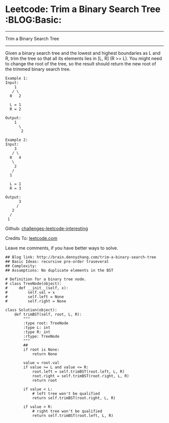 # Leetcode: Trim a Binary Search Tree     :BLOG:Basic:


---

Trim a Binary Search Tree  

---

Given a binary search tree and the lowest and highest boundaries as L and R, trim the tree so that all its elements lies in [L, R] (R >= L). You might need to change the root of the tree, so the result should return the new root of the trimmed binary search tree.  

    Example 1:
    Input: 
        1
       / \
      0   2
    
      L = 1
      R = 2
    
    Output: 
        1
          \
           2

    Example 2:
    Input: 
        3
       / \
      0   4
       \
        2
       /
      1
    
      L = 1
      R = 3
    
    Output: 
          3
         / 
       2   
      /
     1

Github: [challenges-leetcode-interesting](https://github.com/DennyZhang/challenges-leetcode-interesting/tree/master/trim-a-binary-search-tree)  

Credits To: [leetcode.com](https://leetcode.com/problems/trim-a-binary-search-tree/description/)  

Leave me comments, if you have better ways to solve.  

    ## Blog link: http://brain.dennyzhang.com/trim-a-binary-search-tree
    ## Basic Ideas: recursive pre-order traseveral
    ## Complexity:
    ## Assumptions: No duplicate elements in the BST
    
    # Definition for a binary tree node.
    # class TreeNode(object):
    #     def __init__(self, x):
    #         self.val = x
    #         self.left = None
    #         self.right = None
    
    class Solution(object):
        def trimBST(self, root, L, R):
            """
            :type root: TreeNode
            :type L: int
            :type R: int
            :rtype: TreeNode
            """
            ## 
            if root is None:
                return None
    
            value = root.val
            if value >= L and value <= R:
                root.left = self.trimBST(root.left, L, R)
                root.right = self.trimBST(root.right, L, R)
                return root
    
            if value < L:
                # left tree won't be qualified
                return self.trimBST(root.right, L, R)
    
            if value > R:
                # right tree won't be qualified
                return self.trimBST(root.left, L, R)